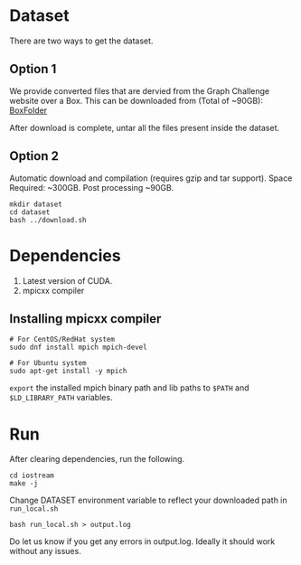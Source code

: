 # Dataset 
There are two ways to get the dataset. 

## Option 1
We provide converted files that are dervied from the Graph Challenge website over a Box. This can be downloaded from (Total of ~90GB): 
[BoxFolder](https://uofi.box.com/s/gseet60dz0f939r6n69veggn80i9twwh)

After download is complete, untar all the files present inside the dataset. 

## Option 2
Automatic download and compilation (requires gzip and tar support).
Space Required: ~300GB. Post processing ~90GB. 

```
mkdir dataset
cd dataset
bash ../download.sh
```

# Dependencies

1. Latest version of CUDA. 
2. mpicxx compiler 

## Installing mpicxx compiler
```
# For CentOS/RedHat system
sudo dnf install mpich mpich-devel

# For Ubuntu system
sudo apt-get install -y mpich
```

`export` the installed mpich binary path and lib paths to `$PATH` and `$LD_LIBRARY_PATH` variables. 

# Run 
After clearing dependencies, run the following. 

```
cd iostream
make -j 
```

Change DATASET environment variable to reflect your downloaded path in `run_local.sh`

```
bash run_local.sh > output.log 
```

Do let us know if you get any errors in output.log. Ideally it should work without any issues. 
